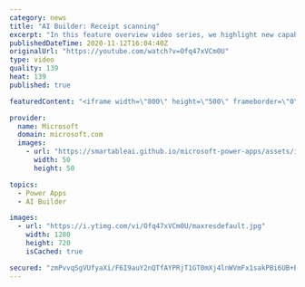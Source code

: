 ```yaml
---
category: news
title: "AI Builder: Receipt scanning"
excerpt: "In this feature overview video series, we highlight new capabilities included in the latest update to AI Builder.  Receipt scanning is a new AI Builder feature that processes receipts to identify and extract information. The AI model identifies receipt data, merchant information, total price, and taxes"
publishedDateTime: 2020-11-12T16:04:40Z
originalUrl: "https://youtube.com/watch?v=Ofq47xVCm0U"
type: video
quality: 139
heat: 139
published: true

featuredContent: "<iframe width=\"800\" height=\"500\" frameborder=\"0\" src=\"https://www.youtube.com/embed/Ofq47xVCm0U\" allow=\"accelerometer; autoplay; encrypted-media; gyroscope; picture-in-picture\" allowfullscreen></iframe>"

provider:
  name: Microsoft
  domain: microsoft.com
  images:
    - url: "https://smartableai.github.io/microsoft-power-apps/assets/images/organizations/microsoft.com-50x50.jpg"
      width: 50
      height: 50

topics:
  - Power Apps
  - AI Builder

images:
  - url: "https://i.ytimg.com/vi/Ofq47xVCm0U/maxresdefault.jpg"
    width: 1280
    height: 720
    isCached: true

secured: "zmPvvqSgVUfyaXi/F6I9auY2nQTfAYPRjT1GT0mXj4lnWVmFx1sakPBi6UB+BTtbZyx/NHjW93i7iLzEzBTUlC0RDsOyKs7PX9rM45JWvmoU1D39n9nQbJndTc8Y7fju0ZEET1b6wQiXca360R4jGej5iBk/up+eTaLeJ9ZCV7yGvx+LXGWP7+i4AtTATFac3U8BAumWOhsxyn6/yR96jC6xRJmM0Pm/LquPdqHjfxcMilbCkE/WD5/6OgWxCFWhfu0DlGlUmfIFeJ9BMVL6cmvpw0goO3TMkv+z4ceWU2/0z44i4ByTymfVO77JY85fPCp/1v0iexgWktZGFEDfNWmCvC3x5PR8peoXKHOQrb+AByt+F7Q9hbVZx1OiBe1LW94WHziQ/vL7O0n4kkjBIj1z33VpSVj/gPYbmq/LHeGVszqzLtf0C+qyveWVzB7a;71UpjxSHZA9ojlLw1WM3HA=="
---
```



